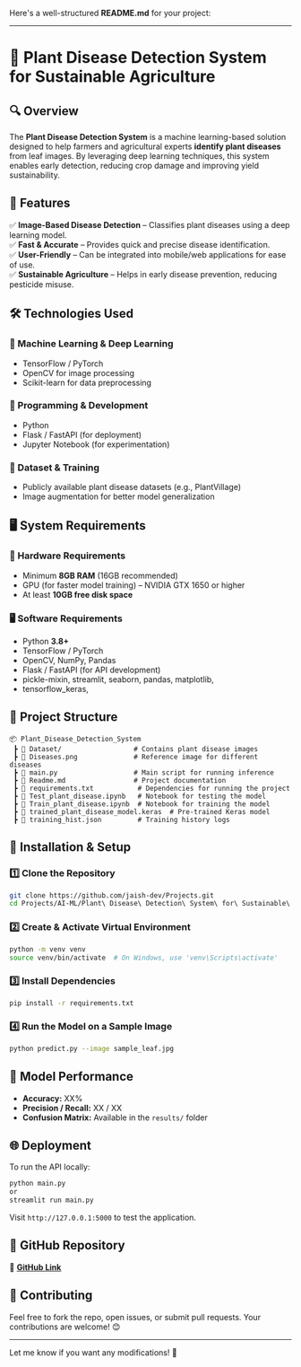 Here's a well-structured **README.md** for your project:  

---

# **🌿 Plant Disease Detection System for Sustainable Agriculture**  

## **🔍 Overview**  
The **Plant Disease Detection System** is a machine learning-based solution designed to help farmers and agricultural experts **identify plant diseases** from leaf images. By leveraging deep learning techniques, this system enables early detection, reducing crop damage and improving yield sustainability.  

## **🚀 Features**  
✅ **Image-Based Disease Detection** – Classifies plant diseases using a deep learning model.  
✅ **Fast & Accurate** – Provides quick and precise disease identification.  
✅ **User-Friendly** – Can be integrated into mobile/web applications for ease of use.  
✅ **Sustainable Agriculture** – Helps in early disease prevention, reducing pesticide misuse.  

## **🛠️ Technologies Used**  
### **📌 Machine Learning & Deep Learning**  
- TensorFlow / PyTorch  
- OpenCV for image processing  
- Scikit-learn for data preprocessing  

### **📌 Programming & Development**  
- Python  
- Flask / FastAPI (for deployment)  
- Jupyter Notebook (for experimentation)  

### **📌 Dataset & Training**  
- Publicly available plant disease datasets (e.g., PlantVillage)  
- Image augmentation for better model generalization  

## **🖥️ System Requirements**  
### **🔧 Hardware Requirements**  
- Minimum **8GB RAM** (16GB recommended)  
- GPU (for faster model training) – NVIDIA GTX 1650 or higher  
- At least **10GB free disk space**  

### **🖥️ Software Requirements**  
- Python **3.8+**  
- TensorFlow / PyTorch  
- OpenCV, NumPy, Pandas  
- Flask / FastAPI (for API development) 
- pickle-mixin, streamlit, seaborn, pandas, matplotlib, 
- tensorflow_keras, 


## **📂 Project Structure**  
```
📦 Plant_Disease_Detection_System
 ┣ 📂 Dataset/                  # Contains plant disease images
 ┣ 📜 Diseases.png              # Reference image for different diseases
 ┣ 📜 main.py                   # Main script for running inference
 ┣ 📜 Readme.md                 # Project documentation
 ┣ 📜 requirements.txt           # Dependencies for running the project
 ┣ 📜 Test_plant_disease.ipynb   # Notebook for testing the model
 ┣ 📜 Train_plant_disease.ipynb  # Notebook for training the model
 ┣ 📜 trained_plant_disease_model.keras  # Pre-trained Keras model
 ┣ 📜 training_hist.json         # Training history logs
```

## **📌 Installation & Setup**  
### **1️⃣ Clone the Repository**  
```bash
git clone https://github.com/jaish-dev/Projects.git
cd Projects/AI-ML/Plant\ Disease\ Detection\ System\ for\ Sustainable\ Agriculture
```

### **2️⃣ Create & Activate Virtual Environment**  
```bash
python -m venv venv
source venv/bin/activate  # On Windows, use 'venv\Scripts\activate'
```

### **3️⃣ Install Dependencies**  
```bash
pip install -r requirements.txt
```

### **4️⃣ Run the Model on a Sample Image**  
```bash
python predict.py --image sample_leaf.jpg
```

## **🧪 Model Performance**  
- **Accuracy:** XX%  
- **Precision / Recall:** XX / XX  
- **Confusion Matrix:** Available in the `results/` folder  

## **🌐 Deployment**  
To run the API locally:  
```bash
python main.py
or
streamlit run main.py
```
Visit `http://127.0.0.1:5000` to test the application.  

## **📌 GitHub Repository**  
🔗 **[GitHub Link](https://github.com/jaish-dev/Projects/tree/cdadea168d35a29ee6a8dc5b928c7944a9a094e3/AI-ML/Plant%20Disease%20Detection%20System%20for%20Sustainable%20Agriculture)**  

## **🤝 Contributing**  
Feel free to fork the repo, open issues, or submit pull requests. Your contributions are welcome! 😊  

---

Let me know if you want any modifications! 🚀
